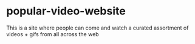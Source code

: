 # popular-video-website
This is a site where people can come and watch a curated assortment of videos + gifs from all across the web 
